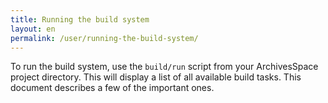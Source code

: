 ```yaml
---
title: Running the build system 
layout: en
permalink: /user/running-the-build-system/ 
---
```


To run the build system, use the `build/run` script from your
ArchivesSpace project directory.  This will display a list of all
available build tasks.  This document describes a few of the important
ones.


